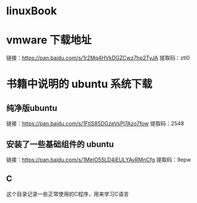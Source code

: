 # linuxBook

# vmware 下载地址
链接：https://pan.baidu.com/s/1r2Mq4HVkDGZCwz7hp2TyJA 
提取码：ztl0 

# 书籍中说明的 ubuntu 系统下载
## 纯净版ubuntu 
链接：https://pan.baidu.com/s/1FtlS85DGzeVsPl7Azo7fow 
提取码：2548 

## 安装了一些基础组件的 ubuntu
链接：https://pan.baidu.com/s/1MeIO55LD4iEULYAvRMnCfg 
提取码：9epw

## C
这个目录记录一些正常使用的C程序，用来学习C语言
